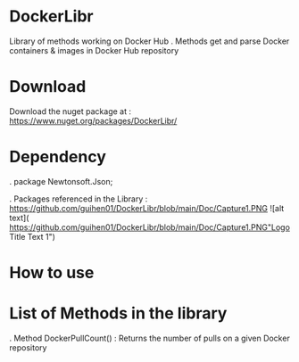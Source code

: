 # DockerLibr

Library of methods working on Docker Hub . Methods get and parse Docker containers & images in Docker Hub repository

# Download

Download the nuget package at : https://www.nuget.org/packages/DockerLibr/

# Dependency 
 
. package Newtonsoft.Json;

. Packages referenced in the Library :
https://github.com/guihen01/DockerLibr/blob/main/Doc/Capture1.PNG
![alt text]( https://github.com/guihen01/DockerLibr/blob/main/Doc/Capture1.PNG"Logo Title Text 1")


# How to use 


# List of Methods in the library 

. Method DockerPullCount()  : Returns the number of pulls on a given Docker repository

